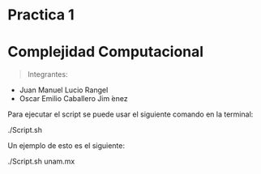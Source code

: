 # Practica 1
# Complejidad Computacional 

> Integrantes:
- Juan Manuel Lucio Rangel
- Oscar Emilio Caballero Jim ́enez

Para ejecutar el script se puede usar el siguiente comando en la terminal:

./Script.sh <Dominio o IP>

Un ejemplo de esto es el siguiente:

./Script.sh unam.mx

